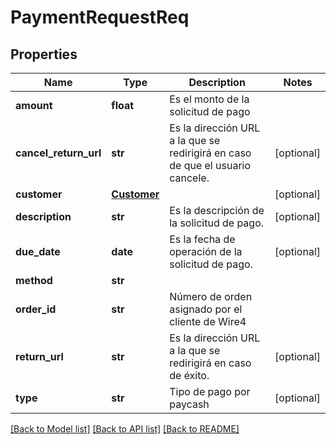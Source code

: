 # PaymentRequestReq

## Properties
Name | Type | Description | Notes
------------ | ------------- | ------------- | -------------
**amount** | **float** | Es el monto de la solicitud de pago | 
**cancel_return_url** | **str** | Es la dirección URL a la que se redirigirá en caso de que el usuario cancele. | [optional] 
**customer** | [**Customer**](Customer.md) |  | [optional] 
**description** | **str** | Es la descripción de la solicitud de pago. | [optional] 
**due_date** | **date** | Es la fecha de operación de la solicitud de pago. | [optional] 
**method** | **str** |  | 
**order_id** | **str** | Número de orden asignado por el cliente de Wire4 | 
**return_url** | **str** | Es la dirección URL a la que se redirigirá en caso de éxito. | [optional] 
**type** | **str** | Tipo de pago por paycash | [optional] 

[[Back to Model list]](../README.md#documentation-for-models) [[Back to API list]](../README.md#documentation-for-api-endpoints) [[Back to README]](../README.md)


